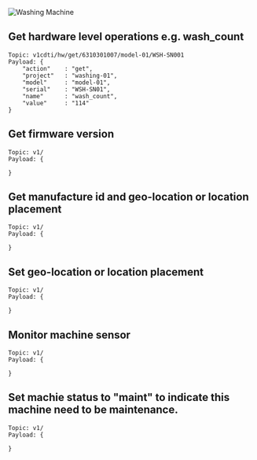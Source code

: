 ![Washing Machine](pictures/iot-machine.png)

## Get hardware level operations e.g. wash_count
```
Topic: v1cdti/hw/get/6310301007/model-01/WSH-SN001
Payload: {
    "action"    : "get",
    "project"   : "washing-01",
    "model"     : "model-01",
    "serial"    : "WSH-SN01",
    "name"      : "wash_count",
    "value"     : "114"
}
```

## Get firmware version
```
Topic: v1/
Payload: {

}
```

## Get manufacture id and geo-location or location placement
```
Topic: v1/
Payload: {

}
```

## Set geo-location or location placement
```
Topic: v1/
Payload: {

}
```

## Monitor machine sensor
```
Topic: v1/
Payload: {

}
```

## Set machie status to "maint" to indicate this machine need to be maintenance.
```
Topic: v1/
Payload: {

}
```
